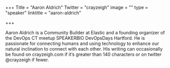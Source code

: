 +++
Title = "Aaron Aldrich"
Twitter = "crayzeigh"
image = ""
type = "speaker"
linktitle = "aaron-aldrich"

+++

Aaron Aldrich is a Community Builder at Elastic and a founding organizer of the DevOps CT meetup SPEAKERBIO DevOpsDays Hartford. He is passionate for connecting humans and using technology to enhance our natural inclination to connect with each other. His writing can occasionally be found on crayzeigh.com if it’s greater than 140 characters or on twitter @crayzeigh if fewer.
